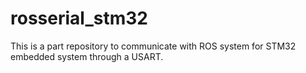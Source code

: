 # rosserial_stm32
This is a part repository to communicate with ROS system for STM32 embedded system through a USART.
